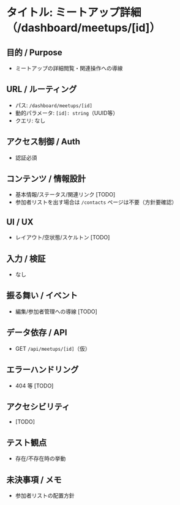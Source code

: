 # タイトル: ミートアップ詳細（/dashboard/meetups/[id]）

## 目的 / Purpose
- ミートアップの詳細閲覧・関連操作への導線

## URL / ルーティング
- パス: `/dashboard/meetups/[id]`
- 動的パラメータ: `[id]: string`（UUID等）
- クエリ: なし

## アクセス制御 / Auth
- 認証必須

## コンテンツ / 情報設計
- 基本情報/ステータス/関連リンク [TODO]
- 参加者リストを出す場合は `/contacts` ページは不要（方針要確認）

## UI / UX
- レイアウト/空状態/スケルトン [TODO]

## 入力 / 検証
- なし

## 振る舞い / イベント
- 編集/参加者管理への導線 [TODO]

## データ依存 / API
- GET `/api/meetups/[id]`（仮）

## エラーハンドリング
- 404 等 [TODO]

## アクセシビリティ
- [TODO]

## テスト観点
- 存在/不存在時の挙動

## 未決事項 / メモ
- 参加者リストの配置方針

